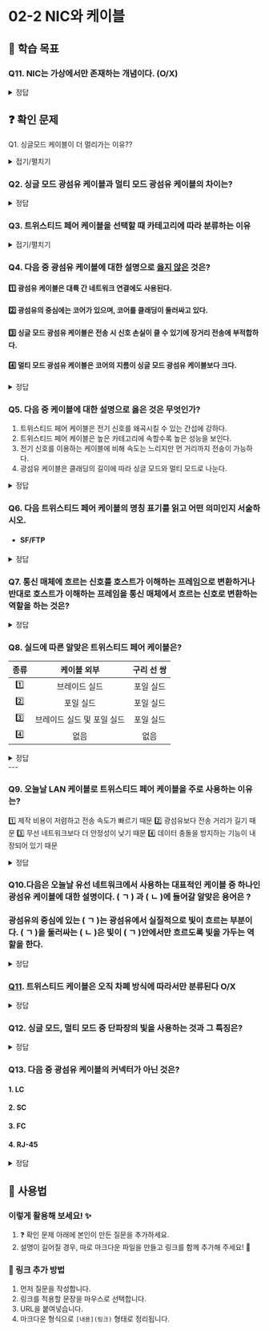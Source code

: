 # 02-2 NIC와 케이블

## 📌 학습 목표

### Q11. NIC는 가상에서만 존재하는 개념이다. (O/X)

<details>
<summary>정답</summary>
X: NIC는 호스트와 연결매체를 연결하는 인터페이스 역할을 하는 하드웨어이다.
</details>

## ❓ 확인 문제
Q1. 싱글모드 케이블이 더 멀리가는 이유??

<details>
<summary>접기/펼치기</summary>

**싱글모드 케이블**의 특징으로는 중심이 아주 얇고 빛이 이 광섬유 내부, 코어에서 전파할 때 단 하나의 경로로만 전달된다. 따라서 <U>빛이 직선적으로 이동하여 손실이 적고 왜곡이 최소화</U>된다. 빛의 경로의 제한과 왜곡없이 안정적 전송은 장거리 통신을 가능하게 해준다.

반면 **멀티모드 케이블**은 코어의 지름이 넓고, 이때문에 빛이 여러 경로를 통해 광섬유를 따라 이동할 수 있다. 때문에 내부에서 반사, 굴절이 되며 다양한 경로로 전파된다. 이는 곧 신호의 왜곡, 지연을 야기하며 긴 거리에서는 <U>신호손실</U>, <U>통신 품질 저하</U>와 같은 문제로 이루어진다. 하지만 싱글모드 케이블에 비해 <U>값이 저렴</U>하다는 장점이 있다.
</details>

### Q2. 싱글 모드 광섬유 케이블과 멀티 모드 광섬유 케이블의 차이는?

<details>
<summary>정답</summary>

-싱글 모드 광섬유 케이블은 장파장의 빛을 사용하며 코어의 지름이 작아 빛의 이동 경로가 한개, 장거리 전송에 적합합니다.

-멀티 모드 광섬유 케이블은 단파장의 빛을 사용하고, 코어의 지름이 커 빛의 이동 경로가 여러개이고, 단거리 전송에 적합합니다.

---

</details>


### **Q3. 트위스티드 페어 케이블을 선택할 때 카테고리에 따라 분류하는 이유**  

<details>  
<summary>접기/펼치기</summary>  

### **트위스티드 페어 케이블을 카테고리로 분류하면 좋은 이유**  
- **지원 가능한 속도와 대역폭**이 달라지기 때문  
- **네트워크 환경과 요구 사항**에 따라 적절한 CAT 등급을 선택해야 함  
- **CAT 등급이 높을수록** 고속 통신에 유리하지만, 케이블 비용과 설치 난이도가 상승  

---

### **트위스티드 페어 케이블의 예시**  

- **CAT5**: 구형 네트워크, 일반 사무실
- **CAT5e**: 일반적인 가정 및 사무실 LAN
- **CAT6**: 기업 및 고속 네트워크
- **CAT6a**: 대규모 사무실, 데이터센터
- **CAT7**: 고성능 네트워크(차폐 강화)
- **CAT8**: 데이터센터, 초고속 서버 환경

</details>

### Q4. 다음 중 광섬유 케이블에 대한 설명으로 <U>옳지 않은</U> 것은?

#### 1️⃣ 광섬유 케이블은 대륙 간 네트워크 연결에도 사용된다.

#### 2️⃣ 광섬유의 중심에는 코어가 있으며, 코어를 클래딩이 둘러싸고 있다.

#### 3️⃣ 싱글 모드 광섬유 케이블은 전송 시 신호 손실이 클 수 있기에 장거리 전송에 부적합하다.

#### 4️⃣ 멀티 모드 광섬유 케이블은 코어의 지름이 싱글 모드 광섬유 케이블보다 크다.

<details>
<summary>정답</summary>

#### 3️⃣ 싱글 모드 광섬유 케이블은 전송 시 신호 손실이 클 수 있기에 장거리 전송에 부적합하다.

- 싱글 모드 광섬유 케이블은 신호 손실이 적기에 장거리 전송에 적합합니다. 멀티 모드 광섬유 케이블은 전송 시 신호 손실이 클 수 있어 장거리 전송에 부적합합니다.

- 멀티 모드 광섬유 케이블에 비해 싱글 모드 광섬유 케이블이 일반적으로 고비용이 부과된다는 단점도 있습니다.

</details>

  
### Q5. 다음 중 케이블에 대한 설명으로 옳은 것은 무엇인가?

1. 트위스티드 페어 케이블은 전기 신호를 왜곡시킬 수 있는 간섭에 강하다.
2. 트위스티드 페어 케이블은 높은 카테고리에 속할수록 높은 성능을 보인다.
3. 전기 신호를 이용하는 케이블에 비해 속도는 느리지만 먼 거리까지 전송이 가능하다.
4. 광섬유 케이블은 클래딩의 길이에 따라 싱글 모드와 멀티 모드로 나눈다.


<details>
<summary>정답</summary>

**② 트위스티드 페어 케이블은 높은 카테고리에 속할수록 높은 성능을 보인다.**

해설
① 트위스티드 페어 케이블은 전기 신호를 왜곡시킬 수 있는 간섭에 강하다.
→ ❌ 오답: 트위스티드 페어 케이블(Twisted Pair Cable)은 두 가닥의 구리선을 꼬아 전자기 간섭(EMI)을 줄이지만, 차폐(Shielding)가 없는 UTP(Unshielded Twisted Pair) 케이블은 간섭에 취약할 수 있다. 따라서 간섭에 강한 케이블을 원한다면 STP(Shielded Twisted Pair)나 광섬유 케이블을 사용하는 것이 더 적절하다.

② 트위스티드 페어 케이블은 높은 카테고리에 속할수록 높은 성능을 보인다.
→ ✅ 정답: 트위스티드 페어 케이블은 CAT5, CAT6, CAT7 등으로 구분되며, 숫자가 높을수록 더 높은 전송 속도와 대역폭을 지원한다. 예를 들어, CAT5e는 최대 1Gbps, CAT6는 최대 10Gbps, CAT7은 최대 40Gbps 속도를 지원할 수 있다.

③ 전기 신호를 이용하는 케이블에 비해 속도는 느리지만 먼 거리까지 전송이 가능하다.
→ ❌ 오답: 일반적으로 전기 신호(구리선)를 이용하는 케이블(트위스티드 페어, 동축 케이블)은 거리 제한이 있으며, 속도도 광섬유 케이블보다 낮다. 광섬유 케이블은 빛을 이용하여 데이터를 전송하기 때문에 전기 신호 기반 케이블보다 더 높은 속도와 긴 전송 거리를 제공한다.

④ 광섬유 케이블은 클래딩(Cladding)의 길이에 따라 싱글 모드와 멀티 모드로 나눈다.
→ ❌ 오답: 광섬유 케이블의 싱글 모드(Single Mode)와 멀티 모드(Multimode)는 클래딩의 길이가 아니라, 광섬유의 코어(Core) 지름에 따라 나뉜다.

</details>


### Q6. 다음 트위스티드 페어 케이블의 명칭 표기를 읽고 어떤 의미인지 서술하시오.

- #### SF/FTP 

<details>
<summary>정답</summary>


**케이블 외부는 브레이드 실드와 포일 실드로 감싸고, 각 구리선은 포일실드로 감싼 트위스티드 페어 케이블**

</details>

### Q7. 통신 매체에 흐르는 신호를 호스트가 이해하는 프레임으로 변환하거나 반대로 호스트가 이해하는 프레임을 통신 매체에서 흐르는 신호로 변환하는 역할을 하는 것은?

<details>
<summary>정답</summary>

#### NIC
* 호스트와 통신 매체를 연결하고, MAC 주소가 부여되는 네트워크 장비
* 네트워크 인터페이스 카드, 네트워크 어댑터, LAN 카드, 네트워크 카드, 이더넷 카드(이더넷 네트워크의 경우) 등 다양한 명칭으로 불림
* 네트워크와의 연결점을 담당한다는 점에서 **네트워크 인터페이스** 역할을 수행

</details>


### Q8. 실드에 따른 알맞은 트위스티드 페어 케이블은?

|종류|케이블 외부|구리 선 쌍|
|:---:|:---:|:---:|
|1️⃣|브레이드 실드|포일 실드|
|2️⃣|포일 실드|포일 실드|
|3️⃣|브레이드 실드 및 포일 실드|포일 실드|
|4️⃣|없음|없음|

<details>
<summary>정답</summary>

#### 1️⃣ : S/FTP, 2️⃣ : F/FTP, 3️⃣ : SF/FTP, 4️⃣ : U/UTP
- 케이블 명칭 표기 : **XX**/**Y**TP (X와 Y에는 U, S, F 명시 가능)
- XX에는 케이블 외부를 감싸는 실드 종류(1 OR 2개), Y에는 꼬인 구리 선 쌍 감싸는 실드 종류
    - U : 실드 없음
    - S : 브레이드 실드
    - F : 포일 실드

</details>
---


### Q9. 오늘날 LAN 케이블로 트위스티드 페어 케이블을 주로 사용하는 이유는?

 1️⃣ 제작 비용이 저렴하고 전송 속도가 빠르기 때문
 2️⃣ 광섬유보다 전송 거리가 길기 때문
 3️⃣ 무선 네트워크보다 더 안정성이 낮기 때문
 4️⃣ 데이터 충돌을 방지하는 기능이 내장되어 있기 때문
 
<details>
<summary>정답</summary>

#### 1️⃣ 제작 비용이 저렴하고 전송 속도가 빠르기 때문
- 비교적 저렴한 가격으로 대량 보급이 가능
- 신호 간섭을 줄이기 위해 꼬인 구조를 사용
- 100m 이내의 거리에 적합한 성능을 제공하며, 기가비트 이더넷(1Gbps) 및 10Gbps 속도까지 지원 가능
- 광섬유(Fiber Optic) 케이블보다 설치와 유지보수가 쉬움

</details>

### Q10.다음은 오늘날 유선 네트워크에서 사용하는 대표적인 케이블 중 하나인 광섬유 케이블에 대한 설명이다. (  ㄱ  ) 과 (  ㄴ  )에 들어갈 알맞은 용어은 ?

### 광섬유의 중심에 있는 (  ㄱ  )는 광섬유에서 실질적으로 빛이 흐르는 부분이다. (  ㄱ  )을 둘러싸는 (  ㄴ  )은 빛이 (  ㄱ  )안에서만 흐르도록 빛을 가두는 역할을 한다. 


<details>
<summary>정답</summary>


#### (  ㄱ  ) : 코어
#### (  ㄴ  ) : 클래딩




**[해설✏️]**
#### MAC 주소는 네트워크 인터페이스 마다 부여되는데, 보통 NIC(Network Interface Controller)라는 장치가 네트워크 인터페이스의 역할을 담당한다. 따라서 한 컴퓨터 내에 NIC가 여러 개 있다면 MAC 주소도 여러 개 있을 수 있다. 

</details>

### [Q11](Cat.md). 트위스티드 케이블은 오직 차폐 방식에 따라서만 분류된다 O/X

<details>
<summary>정답</summary>
#### X

트위스티드 케이블은 카테고리에 따라서도 분류되며 카테고리는 케이블의 성능을 구분한다

자세한 분류는 문제에 걸린 링크를 통해 확인하자

</details>

### Q12. 싱글 모드, 멀티 모드 중 단파장의 빛을 사용하는 것과 그 특징은?

<details>
<summary> 정답 </summary>
- 멀티 모드, 빛이 여러 경로로 이동할 수 있으며 싱글 모드에 비해 신호 손실 가능성이 커서 단거리 전송에 이용

</details>

### Q13. 다음 중 광섬유 케이블의 커넥터가 아닌 것은?

#### 1. LC

#### 2. SC

#### 3. FC

#### 4. RJ-45

<details>
<summary>정답</summary>

#### 4

1 ~ 3번은 모두 광섬유 케이블의 커넥터이지만 4번은 트위스티드 페어 케이블의 커넥터이다

</details>

## 📝 사용법  
### 이렇게 활용해 보세요! ✨  
1. ❓ 확인 문제 아래에 본인이 만든 질문을 추가하세요.  
2. 설명이 길어질 경우, 따로 마크다운 파일을 만들고 링크를 함께 추가해 주세요! 🔗  

### 🔗 링크 추가 방법  
1. 먼저 질문을 작성합니다.  
2. 링크를 적용할 문장을 마우스로 선택합니다.  
3. URL을 붙여넣습니다.  
4. 마크다운 형식으로 `[내용](링크)` 형태로 정리됩니다.  

